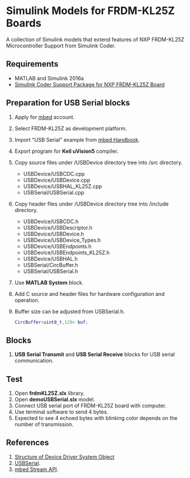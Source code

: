 # Simulink Models for FRDM-KL25Z Boards
A collection of Simulink models that extend features of NXP FRDM-KL25Z Microcontroller Support from Simulink Coder. 

## Requirements
* MATLAB and Simulink 2016a
* [Simulink Coder Support Package for NXP FRDM-KL25Z Board](https://www.mathworks.com/hardware-support/frdm-kl25z.html)

## Preparation for USB Serial blocks
1. Apply for [mbed](https://developer.mbed.org/) account.
2. Select FRDM-KL25Z as development platform.
3. Import "USB Serial" example from [mbed Handbook](https://developer.mbed.org/handbook/USBSerial).
4. Export program for **Keil uVision5** compiler.
5. Copy source files under /USBDevice directory tree into /src directory.
   * USBDevice/USBCDC.cpp
   * USBDevice/USBDevice.cpp
   * USBDevice/USBHAL_KL25Z.cpp
   * USBSerial/USBSerial.cpp 
6. Copy header files under /USBDevice directory tree into /include directory.
   * USBDevice/USBCDC.h
   * USBDevice/USBDescriptor.h
   * USBDevice/USBDevice.h
   * USBDevice/USBDevice_Types.h
   * USBDevice/USBEndpoints.h 
   * USBDevice/USBEndpoints_KL25Z.h 
   * USBDevice/USBHAL.h 
   * USBSerial/CircBuffer.h
   * USBSerial/USBSerial.h
6. Use **MATLAB System** block. 
7. Add C source and header files for hardware configuration and operation.
8. Buffer size can be adjusted from USBSerial.h.

    ```Matlab
    CircBuffer<uint8_t,128> buf;
    ```

## Blocks
1. **USB Serial Transmit** and **USB Serial Receive** blocks for USB serial communication.

## Test
1. Open **frdmKL25Z.slx** library.
2. Open **demoUSBSerial.slx** model.
3. Connect USB serial port of FRDM-KL25Z board with computer.
4. Use terminal software to send 4 bytes. 
5. Expected to see 4 echoed bytes with blinking color depends on the number of transmission.

## References 
1. [Structure of Device Driver System Object](https://www.mathworks.com/help/supportpkg/arduino/ug/introduction-to-device-drivers-and-system-objects.html)
2. [USBSerial](https://developer.mbed.org/handbook/USBSerial).
3. [mbed Stream API](https://developer.mbed.org/users/mbed_official/code/mbed/file/487b796308b0/Stream.h).
